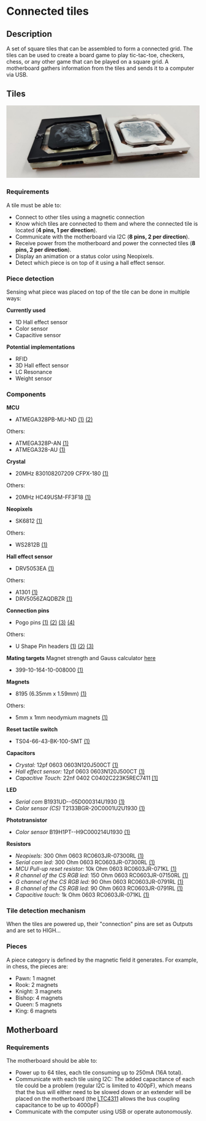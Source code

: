 # Connected tiles

## Description

A set of square tiles that can be assembled to form a connected grid. The tiles can be used to create a board game to play tic-tac-toe, checkers, chess, or any other game that can be played on a square grid. A motherboard gathers information from the tiles and sends it to a computer via USB.

## Tiles

![cover](docs/images/main.jpeg)

### Requirements

A tile must be able to:
- Connect to other tiles using a magnetic connection
- Know which tiles are connected to them and where the connected tile is located (**4 pins, 1 per direction**).
- Communicate with the motherboard via I2C (**8 pins, 2 per direction**).
- Receive power from the motherboard and power the connected tiles (**8 pins, 2 per direction**).
- Display an animation or a status color using Neopixels.
- Detect which piece is on top of it using a hall effect sensor.

### Piece detection

Sensing what piece was placed on top of the tile can be done in multiple ways:

**Currently used**

- 1D Hall effect sensor
- Color sensor
- Capacitive sensor

**Potential implementations**
- RFID
- 3D Hall effect sensor
- LC Resonance
- Weight sensor

### Components

**MCU**
- ATMEGA328PB-MU-ND [(1)](https://www.digikey.com/en/products/detail/microchip-technology/ATMEGA328PB-MU/5638814) [(2)](https://ww1.microchip.com/downloads/en/DeviceDoc/ATmega48A-PA-88A-PA-168A-PA-328-P-DS-DS40002061B.pdf)

Others:
- ATMEGA328P-AN [(1)](https://www.digikey.com/en/products/detail/microchip-technology/ATMEGA328P-AN/2357082)
- ATMEGA328-AU [(1)](https://www.digikey.com/en/products/detail/ATMEGA328-AU/ATMEGA328-AU-ND/2271029)

**Crystal**
- 20MHz 830108207209 CFPX-180 [(1)](https://www.digikey.com/en/products/detail/w%C3%BCrth-elektronik/830108207209/13900466)

Others:

- 20MHz HC49USM-FF3F18 [(1)](https://www.digikey.com/en/products/detail/ilsi/HC49USM-FF3F18-20-000MHZ/12619607)

**Neopixels**
- SK6812 [(1)](https://cdn-shop.adafruit.com/product-files/1138/SK6812+LED+datasheet+.pdf)

Others:

- WS2812B [(1)](https://cdn-shop.adafruit.com/datasheets/WS2812B.pdf)

**Hall effect sensor**
- DRV5053EA [(1)](https://www.digikey.com/en/products/detail/texas-instruments/DRV5053EAQDBZR/5015735)

Others:

- A1301 [(1)](https://media.digikey.com/pdf/Data%20Sheets/Allegro%20PDFs/A1301,02.pdf)
- DRV5056ZAQDBZR [(1)](https://www.mouser.fr/ProductDetail/Texas-Instruments/DRV5056Z4QDBZR?qs=sGAEpiMZZMu5vlrqIFXt5bBKj94x8jjB1VhsLdgRjqTXdlweh5XYMA%3D%3D)

**Connection pins**
- Pogo pins [(1)](https://www.digikey.com/en/products/detail/mill-max-manufacturing-corp/829-22-020-20-002101/4007088) [(2)](https://www.mouser.com/ProductDetail/Mill-Max/854-22-003-20-001101?qs=XFe3dyCRgQjPe3AesOqKJA%3D%3D) [(3)](https://fr.aliexpress.com/item/1005003579709688.html) [(4)](https://www.digikey.com/en/products/detail/mill-max-manufacturing-corp/829-22-003-20-001101/2416224)

Others:

- U Shape Pin headers [(1)](https://www.wayconn.com/ph254-1u26/) [(2)](https://fr.aliexpress.com/i/32992671943.html) [(3)](https://www.digikey.com/en/products/detail/aries-electronics/16-675-191/4208672)

**Mating targets**
Magnet strength and Gauss calculator [here](https://www.kjmagnetics.com/calculator.asp)

- 399-10-164-10-008000 [(1)](https://www.digikey.com/en/products/detail/mill-max-manufacturing-corp/399-10-106-10-008000/4456257)

**Magnets**
- 8195 (6.35mm x 1.59mm) [(1)](https://www.digikey.com/en/products/detail/radial-magnets-inc/8195/555329)

Others:

- 5mm x 1mm neodymium magnets [(1)](https://www.magnetiques.fr/magnetique,aimant-rond-plat-552-fr.html)

**Reset tactile switch**
- TS04-66-43-BK-100-SMT [(1)](https://www.digikey.com/en/products/detail/cui-devices/TS04-66-43-BK-100-SMT/15634299)

**Capacitors**
- *Crystal:* 12pf 0603 0603N120J500CT [(1)](https://www.digikey.com/en/products/detail/walsin-technology-corporation/0603N120J500CT/9354977)
- *Hall effect sensor:* 12pf 0603 0603N120J500CT [(1)](https://www.digikey.com/en/products/detail/walsin-technology-corporation/0603N120J500CT/9354977)
- *Capacitive Touch:* 22nf 0402 C0402C223K5REC7411 [[1]](https://www.digikey.com/en/products/detail/kemet/C0402C223K5REC7411/8645043)

**LED**
- *Serial com* B1931UD--05D000314U1930 [(1)](https://www.digikey.com/en/products/detail/harvatek-corporation/B1931UD-05D000314U1930/15861266)
- *Color sensor (CS)* T2133BGR-20C0001U2U1930 [(1)](https://www.digikey.com/en/products/detail/harvatek-corporation/T2133BGR-20C0001U2U1930/17830297)

**Phototransistor**
- *Color sensor* B19H1PT--H9C000214U1930 [(1)](https://www.digikey.com/en/products/detail/harvatek-corporation/B19H1PT-H9C000214U1930/13574171)


**Resistors**
- *Neopixels:* 300 Ohm 0603 RC0603JR-07300RL [(1)](https://www.digikey.com/en/products/detail/yageo/RC0603JR-07300RL/726765)
- *Serial com led:* 300 Ohm 0603 RC0603JR-07300RL [(1)](https://www.digikey.com/en/products/detail/yageo/RC0603JR-07300RL/726765)
- *MCU Pull-up reset resistor:* 10k Ohm 0603 RC0603JR-071KL [(1)](https://www.digikey.com/en/products/detail/yageo/RC0603JR-0710KL/726700)
- *R channel of the CS RGB led:* 150 Ohm 0603 RC0603JR-07150RL [(1)](https://www.digikey.com/en/products/detail/yageo/RC0603JR-07150RL/726714)
- *G channel of the CS RGB led:* 90 Ohm 0603 RC0603JR-0791RL [(1)](https://www.digikey.com/en/products/detail/yageo/RC0603JR-0791RL/726840)
- *B channel of the CS RGB led:* 90 Ohm 0603 RC0603JR-0791RL [(1)](https://www.digikey.com/en/products/detail/yageo/RC0603JR-0791RL/726840)
- *Capacitive touch:* 1k Ohm 0603 RC0603JR-071KL [(1)](https://www.digikey.com/en/products/detail/yageo/RC0603JR-071KL/726677)


### Tile detection mechanism

When the tiles are powered up, their "connection" pins are set as Outputs and are set to HIGH...

### Pieces

A piece category is defined by the magnetic field it generates. For example, in chess, the pieces are:
- Pawn: 1 magnet
- Rook: 2 magnets
- Knight: 3 magnets
- Bishop: 4 magnets
- Queen: 5 magnets
- King: 6 magnets

## Motherboard

### Requirements

The motherboard should be able to:
- Power up to 64 tiles, each tile consuming up to 250mA (16A total).
- Communicate with each tile using I2C:
  The added capacitance of each tile could be a problem (regular I2C is limited to 400pF), which means that the bus will either need to be slowed down or an extender will be placed on the motherboard (the [LTC4311](https://www.adafruit.com/product/4756) allows the bus coupling capacitance to be up to 4000pF)
- Communicate with the computer using USB or operate autonomously.
